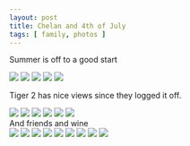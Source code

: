```yaml
---
layout: post
title: Chelan and 4th of July
tags: [ family, photos ]
---
```


Summer is off to a good start


<script src="https://ajax.googleapis.com/ajax/libs/jquery/1.11.1/jquery.min.js" ></script>
<link href="https://cdnjs.cloudflare.com/ajax/libs/fotorama/4.6.4/fotorama.min.css" rel="stylesheet">
<script src="https://cdnjs.cloudflare.com/ajax/libs/fotorama/4.6.4/fotorama.min.js" ></script>

<div class="fotorama" data-nav="thumbs" data-allowfullscreen="native">
    <!--https://photos.app.goo.gl/yyg9PKRaR8ZQvGHD8-->
    <img src="https://lh3.googleusercontent.com/pw/AP1GczN34V4dF7TauCFYr8Cd1FnxswHwMa8IGKUy3DNy76iUg-Cm2RL6Y7kdgikbInug_5NeFxP7hmwAlifKYgTPRHEETnrKrwqSI5hznmCWBrujszk4XQde=s0">
    <img src="https://lh3.googleusercontent.com/pw/AP1GczNm43KfW8odSn6EXKLT8Fzx_ZK2CRNy67MnTp_GDt511F4SIWt1PPddNUX7SXbgsKRK5Rw5bABYzZByUHfKaRtyqJ11zsHn3ZF7s2mENOntcxm_w2eC=s0">
    <img src="https://lh3.googleusercontent.com/pw/AP1GczMR8hktxNiKVE4o2X-BXk929MmuFDtJC_81zrjgWIbc9miiKrNVzxDc06EtL7XGVpGkyq2sy78VEJwygy88hskR-89YDN_ZMAg24PnAeM0xF9XQHtE9=s0">
    <img src="https://lh3.googleusercontent.com/pw/AP1GczNYc0XxG3AXlQmgS5DkBzDMkkuqcD_DxUM5C-DUogOLYx9kQ6aNWLGfdvAn6sS3XeeAgc1VJgpYYsk_penoKz_IfLhjZ6Emwj7ekWsQxIumSZi9GzOn=s0">
    <img src="https://lh3.googleusercontent.com/pw/AP1GczMnsZPg21ErUH0oE86sG0TNBB3Go5UwAtHkEyUURsC2nKscrh6qeFKhdYRxUCWOeoITn_PDFIJRgalPXuzu_lQOcMmmtb5pp85LczOl4tR5WAtpcLbU=s0">
</div>

Tiger 2 has nice views since they logged it off.
<div class="fotorama" data-nav="thumbs" data-allowfullscreen="native">
    <!--https://photos.app.goo.gl/74hC4cUSxngsjxs46-->
    <img src="https://lh3.googleusercontent.com/pw/AP1GczPcYOVIzvYrWU3ZjpTZHPolW3JcB_fFOXKiXniQQcqUMzbsG8jjSYMVX4vqmMPvMl5hS3YHZAtpsROaA_DjGpzlLTIGWGSkQdh9NVmm9Kn0ftAfh-fi=s0">
    <img src="https://lh3.googleusercontent.com/pw/AP1GczO8pII-lgrv5L4xnKF0qOAGV5UL-brgbY5UHBwvKUiUSDzA4o46l8WidEIZEDgAeHJmXdljBS9xllJO4nbDROuKxO9j6llRxxxe2QLv_sNlf2J8qOqR=s0">
    <img src="https://lh3.googleusercontent.com/pw/AP1GczOMTf2iFfBtb7qb2nNtwm0PdOIDZiLc9G4gafahOZqkH2syCJWtmiqH4AqvuuW-7bq4wkd9CrcOc-c9bPSoQcKUt_Da75Y1s3guXyi9k3JWRsMWiUxE=s0">
    <img src="https://lh3.googleusercontent.com/pw/AP1GczPcKOCOsTFawQjv76wX8KtxBevE1pSjKFUiRG8xRESvEJOTCAHl3b3ZZJXYCAB1YH2x_TPOHiwD6Ksc8pmNwK_PoI7tcvm7OWutXXlSV_yZlKxDtraC=s0">
    <img src="https://lh3.googleusercontent.com/pw/AP1GczMw4IKmSkONGw_68hbw00x4e0O4BntmCAF7VA7N2m7lC0kPvjULbnwM58rwsc6i8gxJlyfdVWkmMSsZqiyswz-Wr3na0ymzHEg0WkMgTPWiuZ46orXC=s0">
    <img src="https://lh3.googleusercontent.com/pw/AP1GczMtYVUNSCTRxH7BZQergIcaiRxYNIr0ebnl78Tbc7aEA4XLgsFmMZIdhNIFQ6t3wOt0mITT_7tRoEUzl8jlhxmQKTwlglhkbcAXtMPMiSGlmx_NQWc5=s0">
</div>
And friends and wine


<div class="fotorama" data-nav="thumbs" data-allowfullscreen="native">
    <!--https://photos.app.goo.gl/EETBGgLRiq4N1G8i7-->
    <img src="https://lh3.googleusercontent.com/pw/AP1GczOFQ8mzB3HaimSWXV7Uft__LGieb_d52lQS5acSGq8UtEhEKELJaKV-11ON-VgkaXb-uWzVk-LFbxdHaj0bGX-jfDPked12ViTWIJZEt1F56tapmUkH=s0">
    <img src="https://lh3.googleusercontent.com/pw/AP1GczPp26dyoiU5TFjhPb-xl_RIGtQC5fgvoEIpAZ_30jm9c0lsvIaCBsJqgI700Xt9hWtL3wx8xNXifVZpxyLX9AWTqUz3rJJn7e3rb8k8bgzQ7IznJIaZ=s0">
    <img src="https://lh3.googleusercontent.com/pw/AP1GczPxC-vyrEZzVPg9Fc-0i5ucel2TKnCgfzxTEuS6IhFpmZKCcbCBAXlSJbFJYD25KfyU0g8nhz_Mt8ghc3-GxpStmwH6P7uDJILJVSSP9M0dL2oxNy_n=s0">
    <img src="https://lh3.googleusercontent.com/pw/AP1GczM3abCYSOc1vJ4EZ0ReUTRt-WW00ezK5Qx9RLWCgwtCi6Kg3U3JDv_N9q09NA68Ho4In0lJHz266hOmIhdFwO4zRXYiLLjJK1cY247kmXl0hhSjdOiN=s0">
    <img src="https://lh3.googleusercontent.com/pw/AP1GczNmmn_tABmgFn96-CGUzRlJz9o4r6_20HMQm_1bIp07YcLFmjfskAVcdrXbSVEGtVG5QzYNO0TgQtRwsKBAL7ga-9yZcDqk2atMAPad3VWIp4nBXIXF=s0">
    <img src="https://lh3.googleusercontent.com/pw/AP1GczPIPf9BID2MqG5FdgH_PtcEP_veyflMGl52go5CcJhN_SH3HQg0LMkfNwBeC5o3I_DkRYBny4DkjCZPnsL7ZnEkZ7DccQqOyRGZqWKlnR6VGZL1xW7G=s0">
    <img src="https://lh3.googleusercontent.com/pw/AP1GczPAl5i0LDDBxDFwaSqQGVnLWuU4tzd-qyKXNeSfAimp7FZvzb0X3F22Hc8eZGLLeueM9DGfzcJWg53axcHaZqxCDkV3wVhfHxwKzrGvu4PtqrGdtNSn=s0">
    <img src="https://lh3.googleusercontent.com/pw/AP1GczOotodCigy58_sBpa8K9FYjp8WBiHl6dOImbgoofNlMtTZt3e-pYrMqjMdz7-1tNK9PDI3rG5InwLtq9YebKub2DzKHB9yX4dJ38CUXGcre-YYCoth_=s0">
    <img src="https://lh3.googleusercontent.com/pw/AP1GczPlSak2vaRypywu5wSY0vNgbgyKBprYzgqWlhGZ5vOj0ciNrjEfMEdf4-DO8TjJy4j0C2uWDNdWcW1f0IlF1RTaKigfPbl1Jt5nsK1xKm6FcUS_89Y4=s0">
</div>